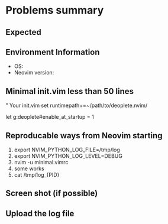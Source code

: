# Problems summary

## Expected

## Environment Information
 * OS:
 * Neovim version:

## Minimal init.vim less than 50 lines

   " Your init.vim
   set runtimepath+=~/path/to/deoplete.nvim/

  let g:deoplete#enable_at_startup = 1

## Reproducable ways from Neovim starting

 1. export NVIM_PYTHON_LOG_FILE=/tmp/log
 2. export NVIM_PYTHON_LOG_LEVEL=DEBUG
 3. nvim -u minimal.vimrc
 4. some works
 5. cat /tmp/log_{PID}

## Screen shot (if possible)

## Upload the log file
